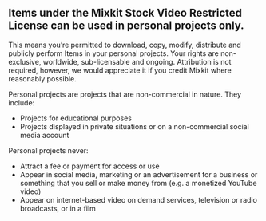 ## Items under the Mixkit Stock Video Restricted License can be used in personal projects only.

This means you’re permitted to download, copy, modify, distribute and publicly perform Items in your personal projects. Your rights are non-exclusive, worldwide, sub-licensable and ongoing. Attribution is not required, however, we would appreciate it if you credit Mixkit where reasonably possible.

Personal projects are projects that are non-commercial in nature. They include:

- Projects for educational purposes
- Projects displayed in private situations or on a non-commercial social media account
 
Personal projects never:

- Attract a fee or payment for access or use
- Appear in social media, marketing or an advertisement for a business or something that you sell or make money from (e.g. a monetized YouTube video)
- Appear on internet-based video on demand services, television or radio broadcasts, or in a film
